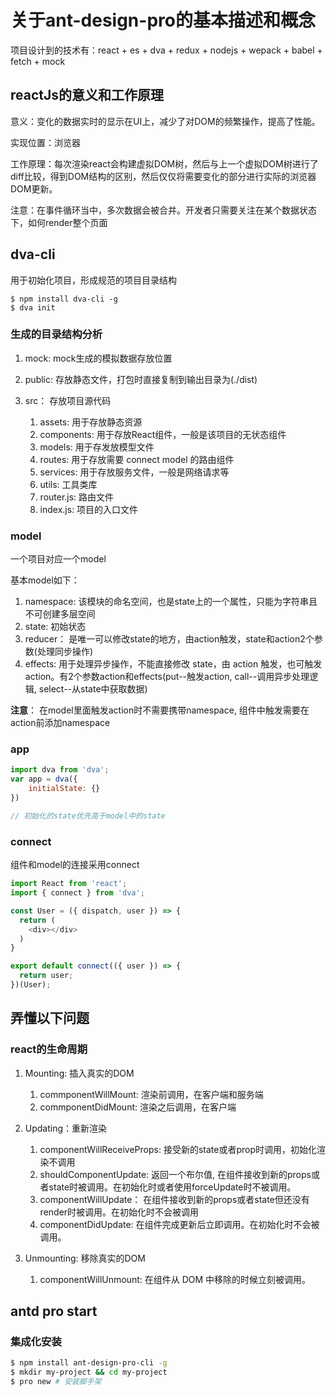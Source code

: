# 关于ant-design-pro的基本描述和概念

项目设计到的技术有：react + es + dva + redux + nodejs + wepack + babel + fetch + mock

## reactJs的意义和工作原理

意义：变化的数据实时的显示在UI上，减少了对DOM的频繁操作，提高了性能。

实现位置：浏览器

工作原理：每次渲染react会构建虚拟DOM树，然后与上一个虚拟DOM树进行了diff比较，得到DOM结构的区别，然后仅仅将需要变化的部分进行实际的浏览器DOM更新。

注意：在事件循环当中，多次数据会被合并。开发者只需要关注在某个数据状态下，如何render整个页面


## dva-cli

用于初始化项目，形成规范的项目目录结构

```
$ npm install dva-cli -g
$ dva init
```

### 生成的目录结构分析

1. mock: mock生成的模拟数据存放位置
2. public: 存放静态文件，打包时直接复制到输出目录为(./dist)
3. src： 存放项目源代码

    1. assets: 用于存放静态资源
    2. components: 用于存放React组件，一般是该项目的无状态组件
    3. models: 用于存发放模型文件
    4. routes: 用于存放需要 connect model 的路由组件
    5. services: 用于存放服务文件，一般是网络请求等
    6. utils: 工具类库
    7. router.js: 路由文件
    8. index.js: 项目的入口文件
 
### model

一个项目对应一个model

基本model如下：

1. namespace: 该模块的命名空间，也是state上的一个属性，只能为字符串且不可创建多层空间
2. state: 初始状态
3. reducer： 是唯一可以修改state的地方，由action触发，state和action2个参数(处理同步操作)
4. effects: 用于处理异步操作，不能直接修改 state，由 action 触发，也可触发 action。有2个参数action和effects(put--触发action, call--调用异步处理逻辑, select--从state中获取数据)


**注意**： 在model里面触发action时不需要携带namespace, 组件中触发需要在action前添加namespace

### app

```js
import dva from 'dva';
var app = dva({
    initialState: {}
})

// 初始化的state优先高于model中的state
```

### connect

组件和model的连接采用connect

```js
import React from 'react';
import { connect } from 'dva';

const User = ({ dispatch, user }) => {
  return (
    <div></div>
  )
}

export default connect(({ user }) => {
  return user;
})(User);

```

## 弄懂以下问题

### react的生命周期

1. Mounting: 插入真实的DOM

    1. commponentWillMount: 渲染前调用，在客户端和服务端
    2. commponentDidMount: 渲染之后调用，在客户端
    
2. Updating：重新渲染

    1. componentWillReceiveProps: 接受新的state或者prop时调用，初始化渲染不调用
    2. shouldComponentUpdate: 返回一个布尔值, 在组件接收到新的props或者state时被调用。在初始化时或者使用forceUpdate时不被调用。 
    3. componentWillUpdate： 在组件接收到新的props或者state但还没有render时被调用。在初始化时不会被调用
    4. componentDidUpdate: 在组件完成更新后立即调用。在初始化时不会被调用。
    
3. Unmounting: 移除真实的DOM

    1. componentWillUnmount: 在组件从 DOM 中移除的时候立刻被调用。


## antd pro start

### 集成化安装

```sh
$ npm install ant-design-pro-cli -g 
$ mkdir my-project && cd my-project 
$ pro new # 安装脚手架 
```




